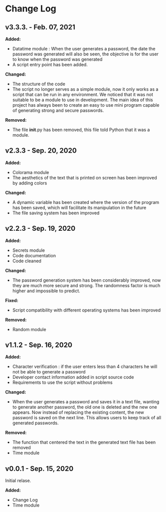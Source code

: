 # Change Log
## v3.3.3. - Feb. 07, 2021
**Added:**
- Datatime module : When the user generates a password, the date the password was generated will also be seen, the objective is for the user to know when the password was generated
- A script entry point has been added.

**Changed:**
- The structure of the code
- The script no longer serves as a simple module, now it only works as a script that can be run in any environment. We noticed that it was not suitable to be a module to use in development. The main idea of this project has always been to create an easy to use mini program capable of generating strong and secure passwords.

**Removed:**
- The file __init__.py has been removed, this file told Python that it was a module.
## v2.3.3 - Sep. 20, 2020
**Added:**
- Colorama module
- The aesthetics of the text that is printed on screen has been improved by adding colors

**Changed:**
- A dynamic variable has been created where the version of the program has been saved, which will facilitate its manipulation in the future
- The file saving system has been improved

## v2.2.3 - Sep. 19, 2020
**Added:**
- Secrets module
- Code documentation
- Code cleaned

**Changed:**
- The password generation system has been considerably improved, now they are much more secure and strong. The randomness factor is much higher and impossible to predict. 

**Fixed:**
- Script compatibility with different operating systems has been improved

**Removed:**
- Random module

## v1.1.2 - Sep. 16, 2020
**Added:**
- Character verification : if the user enters less than 4 characters he will not be able to generate a password
- Developer contact information added in script source code
- Requirements to use the script without problems

**Changed:**
- When the user generates a password and saves it in a text file, wanting to generate another password, the old one is deleted and the new one appears. Now instead of replacing the existing content, the new password is saved on the next line. This allows users to keep track of all generated passwords.

**Removed:**
- The function that centered the text in the generated text file has been removed
- Time module

## v0.0.1 - Sep. 15, 2020

Initial relase.

**Added:**
- Change Log
- Time module